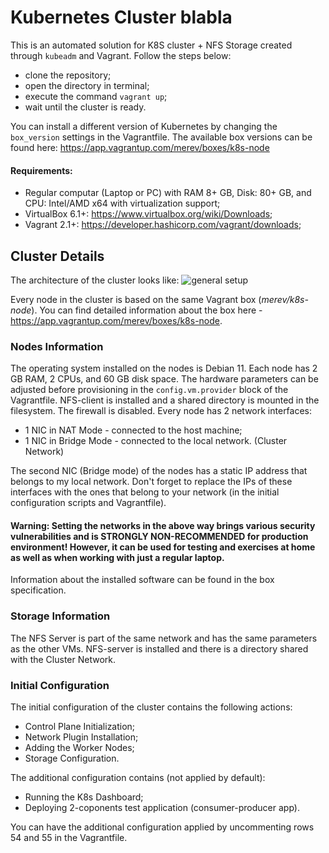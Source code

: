 # Kubernetes Cluster blabla
This is an automated solution for K8S cluster + NFS Storage created through `kubeadm` and Vagrant. Follow the steps below:
 - clone the repository; 
 - open the directory in terminal;
 - execute the command `vagrant up`;
 - wait until the cluster is ready.

You can install a different version of Kubernetes by changing the `box_version` settings in the Vagrantfile. The available box versions can be found here:
https://app.vagrantup.com/merev/boxes/k8s-node
#### Requirements:

 - Regular computar (Laptop or PC) with RAM 8+ GB, Disk: 80+ GB, and CPU: Intel/AMD x64 with virtualization support;
 - VirtualBox 6.1+:  https://www.virtualbox.org/wiki/Downloads;
 - Vagrant 2.1+:  https://developer.hashicorp.com/vagrant/downloads;

## Cluster Details
The architecture of the cluster looks like:
![general setup](cluster-architecture.png)

Every node in the cluster is based on the same Vagrant box (*merev/k8s-node*). You can find detailed information about the box here - https://app.vagrantup.com/merev/boxes/k8s-node.
### Nodes Information
The operating system installed on the nodes is Debian 11. Each node has 2 GB RAM, 2 CPUs, and 60 GB disk space. The hardware parameters can be adjusted before provisioning in the `config.vm.provider` block of the Vagrantfile. NFS-client is installed and a shared directory is mounted in the filesystem. The firewall is disabled. Every node has 2 network interfaces:
 - 1 NIC in NAT Mode - connected to the host machine;
 - 1 NIC in Bridge Mode - connected to the local network. (Cluster Network)

The second NIC (Bridge mode) of the nodes has a static IP address that belongs to my local network. Don't forget to replace the IPs of these interfaces with the ones that belong to your network (in the initial configuration scripts and Vagrantfile).

#### Warning: Setting the networks in the above way brings various security vulnerabilities and is STRONGLY NON-RECOMMENDED for production environment! However, it can be used for testing and exercises at home as well as when working with just a regular laptop.

Information about the installed software can be found in the box specification.

### Storage Information

The NFS Server is part of the same network and has the same parameters as the other VMs. NFS-server is installed and there is a directory shared with the Cluster Network.

### Initial Configuration
The initial configuration of the cluster contains the following actions:
 - Control Plane Initialization;
 - Network Plugin Installation; 
 - Adding the Worker Nodes;
 - Storage Configuration.

The additional configuration contains (not applied by default):
 - Running the K8s Dashboard;
 - Deploying 2-coponents test application (consumer-producer app).

You can have the additional configuration applied by uncommenting rows 54 and 55 in the Vagrantfile.
